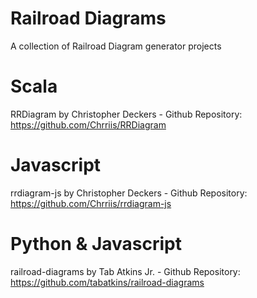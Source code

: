 # Railroad Diagrams

A collection of Railroad Diagram generator projects

Scala
=====
RRDiagram by Christopher Deckers - Github Repository: https://github.com/Chrriis/RRDiagram

Javascript
=========
rrdiagram-js by Christopher Deckers - Github Repository: https://github.com/Chrriis/rrdiagram-js

Python & Javascript
===================
railroad-diagrams by Tab Atkins Jr. - Github Repository: https://github.com/tabatkins/railroad-diagrams


